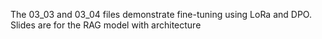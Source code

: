 The 03_03 and 03_04 files demonstrate fine-tuning using LoRa and DPO.  
Slides are for the RAG model with architecture

